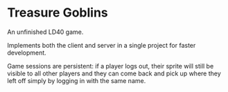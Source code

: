 # Treasure Goblins

An unfinished LD40 game.

Implements both the client and server in a single project for faster development.

Game sessions are persistent: if a player logs out, their sprite will still be visible to all other players and they can come back and pick up where they left off simply by logging in with the same name.